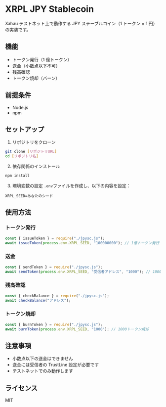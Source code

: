 # XRPL JPY Stablecoin

Xahau テストネット上で動作する JPY ステーブルコイン（1 トークン = 1 円）の実装です。

## 機能

- トークン発行（1 億トークン）
- 送金（小数点以下不可）
- 残高確認
- トークン焼却（バーン）

## 前提条件

- Node.js
- npm

## セットアップ

1. リポジトリをクローン

```bash
git clone [リポジトリURL]
cd [リポジトリ名]
```

2. 依存関係のインストール

```bash
npm install
```

3. 環境変数の設定
   `.env`ファイルを作成し、以下の内容を設定：

```
XRPL_SEED=あなたのシード
```

## 使用方法

### トークン発行

```javascript
const { issueToken } = require("./jpysc.js");
await issueToken(process.env.XRPL_SEED, "100000000"); // 1億トークン発行
```

### 送金

```javascript
const { sendToken } = require("./jpysc.js");
await sendToken(process.env.XRPL_SEED, "受信者アドレス", "1000"); // 1000トークン送金
```

### 残高確認

```javascript
const { checkBalance } = require("./jpysc.js");
await checkBalance("アドレス");
```

### トークン焼却

```javascript
const { burnToken } = require("./jpysc.js");
await burnToken(process.env.XRPL_SEED, "1000"); // 1000トークン焼却
```

## 注意事項

- 小数点以下の送金はできません
- 送金には受信者の TrustLine 設定が必要です
- テストネットでのみ動作します

## ライセンス

MIT
